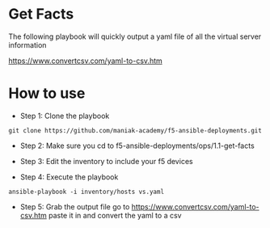 # Get Facts
The following playbook will quickly output a yaml file of all the virtual server information

https://www.convertcsv.com/yaml-to-csv.htm

# How to use

* Step 1: Clone the playbook
```
git clone https://github.com/maniak-academy/f5-ansible-deployments.git
```

* Step 2: 
Make sure you cd to f5-ansible-deployments/ops/1.1-get-facts

* Step 3:
Edit the inventory to include your f5 devices

* Step 4:
Execute the playbook
```
ansible-playbook -i inventory/hosts vs.yaml
```

* Step 5:
Grab the output file go to  https://www.convertcsv.com/yaml-to-csv.htm paste it in and convert the yaml to a csv

